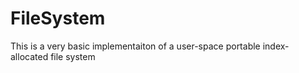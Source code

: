 # FileSystem
This is a very basic implementaiton of a user-space portable index-allocated file system 
